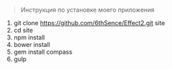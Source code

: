 >Инструкция по установке моего приложения1. git clone https://github.com/6thSence/Effect2.git site2. cd site3. npm install4. bower install5. gem install compass6. gulp